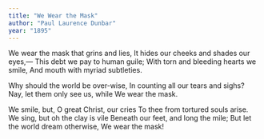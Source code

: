 ```yaml
---
title: "We Wear the Mask"
author: "Paul Laurence Dunbar"
year: "1895"
---
```


We wear the mask that grins and lies,
It hides our cheeks and shades our eyes,—
This debt we pay to human guile;
With torn and bleeding hearts we smile,
And mouth with myriad subtleties.

Why should the world be over-wise,
In counting all our tears and sighs?
Nay, let them only see us, while
  We wear the mask.

We smile, but, O great Christ, our cries
To thee from tortured souls arise.
We sing, but oh the clay is vile
Beneath our feet, and long the mile;
But let the world dream otherwise,
  We wear the mask!

